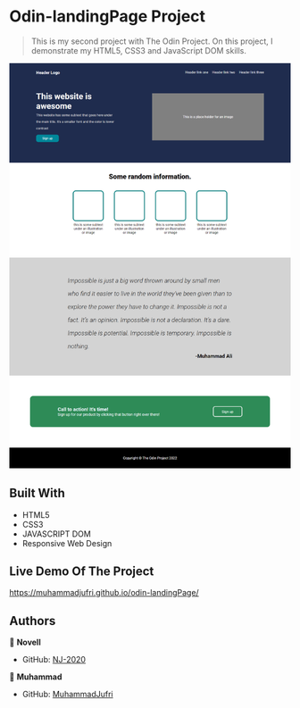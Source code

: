 # Odin-landingPage Project

> This is my second project with The Odin Project. On this project, I demonstrate my HTML5, CSS3 and JavaScript DOM skills.

![screenshot](screenshot.png)

## Built With

- HTML5
- CSS3
- JAVASCRIPT DOM
- Responsive Web Design

## Live Demo Of The Project

https://muhammadjufri.github.io/odin-landingPage/

## Authors

👤 **Novell**

- GitHub: [NJ-2020](https://github.com/NJ-2020)

👤 **Muhammad**

- GitHub: [MuhammadJufri](https://github.com/MuhammadJufri)
